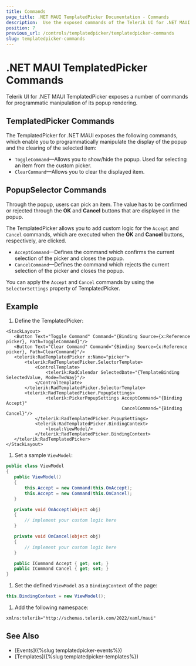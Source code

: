 ```yaml
---
title: Commands
page_title: .NET MAUI TemplatedPicker Documentation - Commands
description:  Use the exposed commands of the Telerik UI for .NET MAUI TemplatedPicker to programmatically manipulate the display of its popup and clear selected dates or handle date selection acceptance or cancellation.
position: 7
previous_url: /controls/templatedpicker/templatedpicker-commands
slug: templatedpicker-commands
---
```


# .NET MAUI TemplatedPicker Commands

Telerik UI for .NET MAUI TemplatedPicker exposes a number of commands for programmatic manipulation of its popup rendering.

## TemplatedPicker Commands

The TemplatedPicker for .NET MAUI exposes the following commands, which enable you to programmatically manipulate the display of the popup and the clearing of the selected item:

* `ToggleCommand`&mdash;Allows you to show/hide the popup. Used for selecting an item from the custom picker.
* `ClearCommand`&mdash;Allows you to clear the displayed item.

## PopupSelector Commands

Through the popup, users can pick an item. The value has to be confirmed or rejected through the **OK** and **Cancel** buttons that are displayed in the popup.

The TemplatedPicker allows you to add custom logic for the `Accept` and `Cancel` commands, which are executed when the **OK** and **Cancel** buttons, respectively, are clicked.

* `AcceptCommand`&mdash;Defines the command which confirms the current selection of the picker and closes the popup.
* `CancelCommand`&mdash;Defines the command which rejects the current selection of the picker and closes the popup.

You can apply the `Accept` and `Cancel` commands by using the `SelectorSettings` property of TemplatedPicker.

## Example

1. Define the TemplatedPicker:

 ```XAML
<StackLayout>
    <Button Text="Toggle Command" Command="{Binding Source={x:Reference picker}, Path=ToggleCommand}"/>
    <Button Text="Clear Command" Command="{Binding Source={x:Reference picker}, Path=ClearCommand}"/>
    <telerik:RadTemplatedPicker x:Name="picker">
        <telerik:RadTemplatedPicker.SelectorTemplate>
            <ControlTemplate>
                <telerik:RadCalendar SelectedDate="{TemplateBinding SelectedValue, Mode=TwoWay}"/>
            </ControlTemplate>
        </telerik:RadTemplatedPicker.SelectorTemplate>
		<telerik:RadTemplatedPicker.PopupSettings>
                <telerik:PickerPopupSettings AcceptCommand="{Binding Accept}"
                                             CancelCommand="{Binding Cancel}"/>
            </telerik:RadTemplatedPicker.PopupSettings>
            <telerik:RadTemplatedPicker.BindingContext>
                <local:ViewModel/>
            </telerik:RadTemplatedPicker.BindingContext>
    </telerik:RadTemplatedPicker>
</StackLayout>
 ```

1. Set a sample `ViewModel`:

 ```C#
public class ViewModel
{
    public ViewModel()
    {
        this.Accept = new Command(this.OnAccept);
        this.Accept = new Command(this.OnCancel);
    }

    private void OnAccept(object obj)
    {
        // implement your custom logic here
    }

    private void OnCancel(object obj)
    {
        // implement your custom logic here
    }

    public ICommand Accept { get; set; }
    public ICommand Cancel { get; set; }
}
 ```

1. Set the defined `ViewModel` as a `BindingContext` of the page:

 ```C#
this.BindingContext = new ViewModel();
 ```

1. Add the following namespace:

 ```XAML
xmlns:telerik="http://schemas.telerik.com/2022/xaml/maui"
 ```



## See Also

- [Events]({%slug templatedpicker-events%})
- [Templates]({%slug templatedpicker-templates%})

